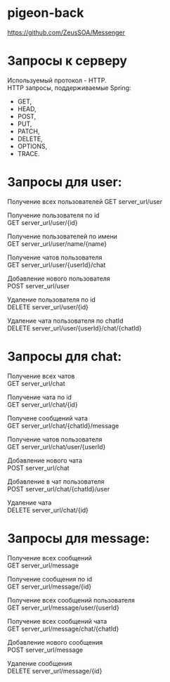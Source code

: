 # pigeon-back
https://github.com/ZeusSOA/Messenger

# Запросы к серверу
Используемый протокол - HTTP.\
HTTP запросы, поддерживаемые Spring:
* GET,
* HEAD,
* POST,
* PUT,
* PATCH,
* DELETE,
* OPTIONS,
* TRACE.

# Запросы для user:

Получение всех пользователей
GET server_url/user

Получение пользователя по id\
GET server_url/user/{id}

Получение пользователей по имени\
GET server_url/user/name/{name}

Получение чатов пользователя\
GET server_url/user/{userId}/chat

Добавление нового пользователя\
POST server_url/user

Удаление пользователя по id\
DELETE server_url/user/{id}

Удаление чата пользователя по chatId\
DELETE server_url/user/{userId}/chat/{chatId}

# Запросы для chat:

Получение всех чатов\
GET server_url/chat

Получение чата по id\
GET server_url/chat/{id}

Получене сообщений чата\
GET server_url/chat/{chatId}/message

Получение чатов пользователя\
GET server_url/chat/user/{userId}

Добавление нового чата\
POST server_url/chat

Добавление в чат пользователя\
POST server_url/chat/{chatId}/user

Удаление чата\
DELETE server_url/chat/{id}

# Запросы для message:

Получение всех сообщений\
GET server_url/message

Получение сообщения по id\
GET server_url/message/{id}

Получение всех сообщений пользователя\
GET server_url/message/user/{userId}

Получение всех сообщений чата\
GET server_url/message/chat/{chatId}

Добавление нового сообщения\
POST server_url/message

Удаление сообщения\
DELETE server_url/message/{id}

